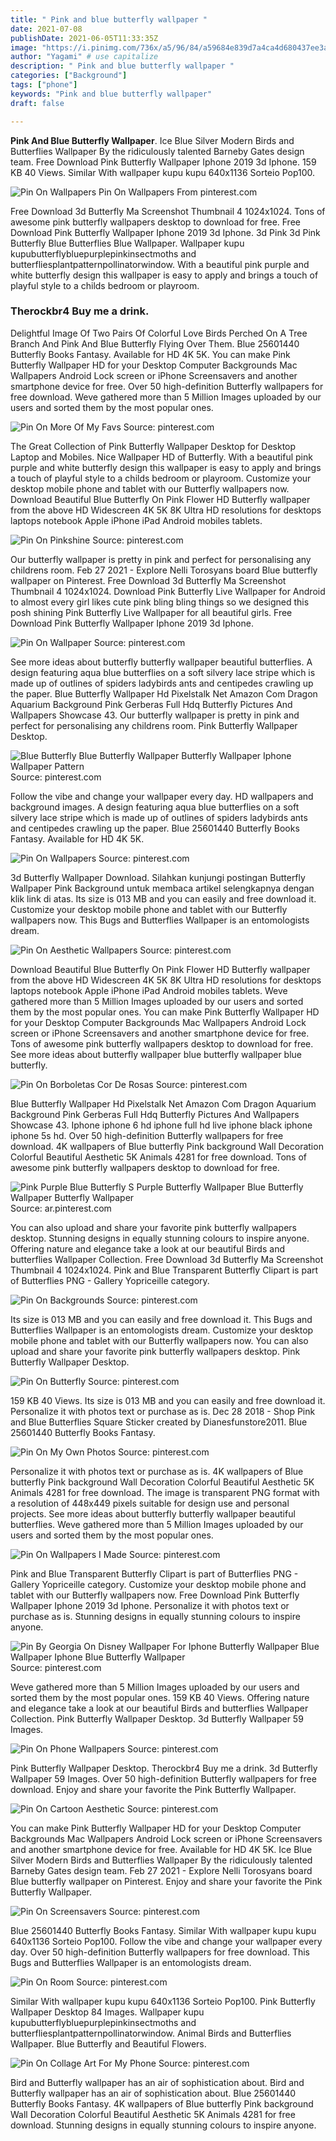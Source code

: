 ```yaml
---
title: " Pink and blue butterfly wallpaper "
date: 2021-07-08
publishDate: 2021-06-05T11:33:35Z
image: "https://i.pinimg.com/736x/a5/96/84/a59684e839d7a4ca4d680437ee3ab762.jpg"
author: "Yagami" # use capitalize
description: " Pink and blue butterfly wallpaper "
categories: ["Background"]
tags: ["phone"]
keywords: "Pink and blue butterfly wallpaper"
draft: false

---
```



**Pink And Blue Butterfly Wallpaper**. Ice Blue Silver Modern Birds and Butterflies Wallpaper By the ridiculously talented Barneby Gates design team. Free Download Pink Butterfly Wallpaper Iphone 2019 3d Iphone. 159 KB 40 Views. Similar With wallpaper kupu kupu 640x1136 Sorteio Pop100.

![Pin On Wallpapers](https://i.pinimg.com/originals/73/fe/f0/73fef0564dd6b095c3aa8e3e50709274.jpg "Pin On Wallpapers")
Pin On Wallpapers From pinterest.com


Free Download 3d Butterfly Ma Screenshot Thumbnail 4 1024x1024. Tons of awesome pink butterfly wallpapers desktop to download for free. Free Download Pink Butterfly Wallpaper Iphone 2019 3d Iphone. 3d Pink 3d Pink Butterfly Blue Butterflies Blue Wallpaper. Wallpaper kupu kupubutterflybluepurplepinkinsectmoths and butterfliesplantpatternpollinatorwindow. With a beautiful pink purple and white butterfly design this wallpaper is easy to apply and brings a touch of playful style to a childs bedroom or playroom.

### Therockbr4 Buy me a drink.

Delightful Image Of Two Pairs Of Colorful Love Birds Perched On A Tree Branch And Pink And Blue Butterfly Flying Over Them. Blue 25601440 Butterfly Books Fantasy. Available for HD 4K 5K. You can make Pink Butterfly Wallpaper HD for your Desktop Computer Backgrounds Mac Wallpapers Android Lock screen or iPhone Screensavers and another smartphone device for free. Over 50 high-definition Butterfly wallpapers for free download. Weve gathered more than 5 Million Images uploaded by our users and sorted them by the most popular ones.


![Pin On More Of My Favs](https://i.pinimg.com/564x/93/47/17/934717388cd2b0e81159a13c209d80a0.jpg "Pin On More Of My Favs")
Source: pinterest.com

The Great Collection of Pink Butterfly Wallpaper Desktop for Desktop Laptop and Mobiles. Nice Wallpaper HD of Butterfly. With a beautiful pink purple and white butterfly design this wallpaper is easy to apply and brings a touch of playful style to a childs bedroom or playroom. Customize your desktop mobile phone and tablet with our Butterfly wallpapers now. Download Beautiful Blue Butterfly On Pink Flower HD Butterfly wallpaper from the above HD Widescreen 4K 5K 8K Ultra HD resolutions for desktops laptops notebook Apple iPhone iPad Android mobiles tablets.

![Pin On Pinkshine](https://i.pinimg.com/474x/b2/2f/70/b22f707350d180cc7378492627d8ad2a.jpg "Pin On Pinkshine")
Source: pinterest.com

Our butterfly wallpaper is pretty in pink and perfect for personalising any childrens room. Feb 27 2021 - Explore Nelli Torosyans board Blue butterfly wallpaper on Pinterest. Free Download 3d Butterfly Ma Screenshot Thumbnail 4 1024x1024. Download Pink Butterfly Live Wallpaper for Android to almost every girl likes cute pink bling bling things so we designed this posh shining Pink Butterfly Live Wallpaper for all beautiful girls. Free Download Pink Butterfly Wallpaper Iphone 2019 3d Iphone.

![Pin On Wallpaper](https://i.pinimg.com/originals/e7/6a/b4/e76ab45978f25398e9e8bcb7a70a4fa5.jpg "Pin On Wallpaper")
Source: pinterest.com

See more ideas about butterfly butterfly wallpaper beautiful butterflies. A design featuring aqua blue butterflies on a soft silvery lace stripe which is made up of outlines of spiders ladybirds ants and centipedes crawling up the paper. Blue Butterfly Wallpaper Hd Pixelstalk Net Amazon Com Dragon Aquarium Background Pink Gerberas Full Hdq Butterfly Pictures And Wallpapers Showcase 43. Our butterfly wallpaper is pretty in pink and perfect for personalising any childrens room. Pink Butterfly Wallpaper Desktop.

![Blue Butterfly Blue Butterfly Wallpaper Butterfly Wallpaper Iphone Wallpaper Pattern](https://i.pinimg.com/originals/5e/51/db/5e51db8eca020e2b00dc83f15a7ea544.jpg "Blue Butterfly Blue Butterfly Wallpaper Butterfly Wallpaper Iphone Wallpaper Pattern")
Source: pinterest.com

Follow the vibe and change your wallpaper every day. HD wallpapers and background images. A design featuring aqua blue butterflies on a soft silvery lace stripe which is made up of outlines of spiders ladybirds ants and centipedes crawling up the paper. Blue 25601440 Butterfly Books Fantasy. Available for HD 4K 5K.

![Pin On Wallpapers](https://i.pinimg.com/originals/73/fe/f0/73fef0564dd6b095c3aa8e3e50709274.jpg "Pin On Wallpapers")
Source: pinterest.com

3d Butterfly Wallpaper Download. Silahkan kunjungi postingan Butterfly Wallpaper Pink Background untuk membaca artikel selengkapnya dengan klik link di atas. Its size is 013 MB and you can easily and free download it. Customize your desktop mobile phone and tablet with our Butterfly wallpapers now. This Bugs and Butterflies Wallpaper is an entomologists dream.

![Pin On Aesthetic Wallpapers](https://i.pinimg.com/originals/be/4a/ba/be4aba55144e12b3361fb6cc55b9a9c4.jpg "Pin On Aesthetic Wallpapers")
Source: pinterest.com

Download Beautiful Blue Butterfly On Pink Flower HD Butterfly wallpaper from the above HD Widescreen 4K 5K 8K Ultra HD resolutions for desktops laptops notebook Apple iPhone iPad Android mobiles tablets. Weve gathered more than 5 Million Images uploaded by our users and sorted them by the most popular ones. You can make Pink Butterfly Wallpaper HD for your Desktop Computer Backgrounds Mac Wallpapers Android Lock screen or iPhone Screensavers and another smartphone device for free. Tons of awesome pink butterfly wallpapers desktop to download for free. See more ideas about butterfly wallpaper blue butterfly wallpaper blue butterfly.

![Pin On Borboletas Cor De Rosas](https://i.pinimg.com/originals/c7/a5/18/c7a5183cdfbbb759be9b8d100a0a8c28.jpg "Pin On Borboletas Cor De Rosas")
Source: pinterest.com

Blue Butterfly Wallpaper Hd Pixelstalk Net Amazon Com Dragon Aquarium Background Pink Gerberas Full Hdq Butterfly Pictures And Wallpapers Showcase 43. Iphone iphone 6 hd iphone full hd live iphone black iphone iphone 5s hd. Over 50 high-definition Butterfly wallpapers for free download. 4K wallpapers of Blue butterfly Pink background Wall Decoration Colorful Beautiful Aesthetic 5K Animals 4281 for free download. Tons of awesome pink butterfly wallpapers desktop to download for free.

![Pink Purple Blue Butterfly S Purple Butterfly Wallpaper Blue Butterfly Wallpaper Butterfly Wallpaper](https://i.pinimg.com/originals/eb/70/f6/eb70f6e74ff013fc74be1367ed7433f8.jpg "Pink Purple Blue Butterfly S Purple Butterfly Wallpaper Blue Butterfly Wallpaper Butterfly Wallpaper")
Source: ar.pinterest.com

You can also upload and share your favorite pink butterfly wallpapers desktop. Stunning designs in equally stunning colours to inspire anyone. Offering nature and elegance take a look at our beautiful Birds and butterflies Wallpaper Collection. Free Download 3d Butterfly Ma Screenshot Thumbnail 4 1024x1024. Pink and Blue Transparent Butterfly Clipart is part of Butterflies PNG - Gallery Yopriceille category.

![Pin On Backgrounds](https://i.pinimg.com/originals/0e/a7/e9/0ea7e97219f862616f3e516e59f7edfd.jpg "Pin On Backgrounds")
Source: pinterest.com

Its size is 013 MB and you can easily and free download it. This Bugs and Butterflies Wallpaper is an entomologists dream. Customize your desktop mobile phone and tablet with our Butterfly wallpapers now. You can also upload and share your favorite pink butterfly wallpapers desktop. Pink Butterfly Wallpaper Desktop.

![Pin On Butterfly](https://i.pinimg.com/originals/24/ab/a6/24aba63f2a8efe05f19df4db7474bc6c.jpg "Pin On Butterfly")
Source: pinterest.com

159 KB 40 Views. Its size is 013 MB and you can easily and free download it. Personalize it with photos text or purchase as is. Dec 28 2018 - Shop Pink and Blue Butterflies Square Sticker created by Dianesfunstore2011. Blue 25601440 Butterfly Books Fantasy.

![Pin On My Own Photos](https://i.pinimg.com/736x/fc/e4/68/fce468501f2557fc36e9643fe47031b0.jpg "Pin On My Own Photos")
Source: pinterest.com

Personalize it with photos text or purchase as is. 4K wallpapers of Blue butterfly Pink background Wall Decoration Colorful Beautiful Aesthetic 5K Animals 4281 for free download. The image is transparent PNG format with a resolution of 448x449 pixels suitable for design use and personal projects. See more ideas about butterfly butterfly wallpaper beautiful butterflies. Weve gathered more than 5 Million Images uploaded by our users and sorted them by the most popular ones.

![Pin On Wallpapers I Made](https://i.pinimg.com/originals/1d/11/31/1d11311cf2318754f313925c912ec7ed.jpg "Pin On Wallpapers I Made")
Source: pinterest.com

Pink and Blue Transparent Butterfly Clipart is part of Butterflies PNG - Gallery Yopriceille category. Customize your desktop mobile phone and tablet with our Butterfly wallpapers now. Free Download Pink Butterfly Wallpaper Iphone 2019 3d Iphone. Personalize it with photos text or purchase as is. Stunning designs in equally stunning colours to inspire anyone.

![Pin By Georgia On Disney Wallpaper For Iphone Butterfly Wallpaper Blue Wallpaper Iphone Blue Butterfly Wallpaper](https://i.pinimg.com/originals/20/c9/4b/20c94b221cfa980dea94be41f6fd7d8a.jpg "Pin By Georgia On Disney Wallpaper For Iphone Butterfly Wallpaper Blue Wallpaper Iphone Blue Butterfly Wallpaper")
Source: pinterest.com

Weve gathered more than 5 Million Images uploaded by our users and sorted them by the most popular ones. 159 KB 40 Views. Offering nature and elegance take a look at our beautiful Birds and butterflies Wallpaper Collection. Pink Butterfly Wallpaper Desktop. 3d Butterfly Wallpaper 59 Images.

![Pin On Phone Wallpapers](https://i.pinimg.com/originals/70/84/fd/7084fddb5dc26a8d03b422ca12ea2857.jpg "Pin On Phone Wallpapers")
Source: pinterest.com

Pink Butterfly Wallpaper Desktop. Therockbr4 Buy me a drink. 3d Butterfly Wallpaper 59 Images. Over 50 high-definition Butterfly wallpapers for free download. Enjoy and share your favorite the Pink Butterfly Wallpaper.

![Pin On Cartoon Aesthetic](https://i.pinimg.com/originals/26/dc/53/26dc53a8547773296d704d0b25f4d470.jpg "Pin On Cartoon Aesthetic")
Source: pinterest.com

You can make Pink Butterfly Wallpaper HD for your Desktop Computer Backgrounds Mac Wallpapers Android Lock screen or iPhone Screensavers and another smartphone device for free. Available for HD 4K 5K. Ice Blue Silver Modern Birds and Butterflies Wallpaper By the ridiculously talented Barneby Gates design team. Feb 27 2021 - Explore Nelli Torosyans board Blue butterfly wallpaper on Pinterest. Enjoy and share your favorite the Pink Butterfly Wallpaper.

![Pin On Screensavers](https://i.pinimg.com/474x/95/bf/61/95bf61fa6f19b92e7b81d18fe7f33be4.jpg "Pin On Screensavers")
Source: pinterest.com

Blue 25601440 Butterfly Books Fantasy. Similar With wallpaper kupu kupu 640x1136 Sorteio Pop100. Follow the vibe and change your wallpaper every day. Over 50 high-definition Butterfly wallpapers for free download. This Bugs and Butterflies Wallpaper is an entomologists dream.

![Pin On Room](https://i.pinimg.com/originals/68/ef/5f/68ef5f54090fa0b6bc83c01077e8c11b.jpg "Pin On Room")
Source: pinterest.com

Similar With wallpaper kupu kupu 640x1136 Sorteio Pop100. Pink Butterfly Wallpaper Desktop 84 Images. Wallpaper kupu kupubutterflybluepurplepinkinsectmoths and butterfliesplantpatternpollinatorwindow. Animal Birds and Butterflies Wallpaper. Blue Butterfly and Beautiful Flowers.

![Pin On Collage Art For My Phone](https://i.pinimg.com/736x/a5/96/84/a59684e839d7a4ca4d680437ee3ab762.jpg "Pin On Collage Art For My Phone")
Source: pinterest.com

Bird and Butterfly wallpaper has an air of sophistication about. Bird and Butterfly wallpaper has an air of sophistication about. Blue 25601440 Butterfly Books Fantasy. 4K wallpapers of Blue butterfly Pink background Wall Decoration Colorful Beautiful Aesthetic 5K Animals 4281 for free download. Stunning designs in equally stunning colours to inspire anyone.

